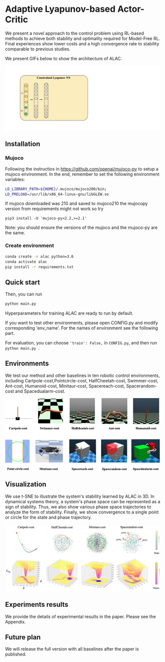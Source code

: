 # Adaptive Lyapunov-based Actor-Critic

We present a novel approach to the control problem using RL-based methods to achieve both stability and optimality required for Model-Free RL. Final experiences show lower costs and a high convergence rate to stability comparable to previous studies.

We present GIFs below to show the architecture of ALAC.

<div align=center>
<img src="figures/aaai_framework_compress.gif" align="center" width="600"/>
</div> 


## Installation


### Mujoco
Following the instructios in https://github.com/openai/mujoco-py to setup a mujoco environment. In the end, remember to set the following environment variables:
``` Bash
LD_LIBRARY_PATH=${HOME}/.mujoco/mujoco200/bin;
LD_PRELOAD=/usr/lib/x86_64-linux-gnu/libGLEW.so
```

If mujoco downloaded was 210 and saved to mujoco210 the mujocopy version from requirements might not work so try
```
pip3 install -U 'mujoco-py<2.2,>=2.1'
```
Note: you should ensure the versions of the mujoco and the mujoco-py are the same. 

### Create environment
```bash
conda create -n alac python=3.6
conda activate alac
pip install -r requirements.txt
```

## Quick start

Then, you can run 
```bash
python main.py 
```
Hyperparameters for training ALAC are ready to run by default. 

If you want to test other environments, please open CONFIG.py and modify corresponding 'env_name'. For the names of environment see the following part.

For evaluation, you can choose `'train': False,` in `CONFIG.py`, and then run `python main.py `. 




## Environments
We test our method and other baselines in ten robotic control environments, including Cartpole-cost,Pointcircle-cost, HalfCheetah-cost, Swimmer-cost, Ant-cost, Humanoid-cost, Minitaur-cost, Spacereach-cost, Spacerandom-cost and Spacedualarm-cost. 

<div align=center>
<img src="figures/environments.png" align="center" width="600"/>
</div> 

## Visualization
We use t-SNE to illustrate the system's stability learned by ALAC in 3D. In dynamical systems theory, a system's phase space can be represented as a sign of stability. Thus, we also show various phase space trajectories to analyze the form of stability. Finally, we show convergence to a single point or circle for the state and phase trajectory.

<div align=center>
<img src="figures/visualization.png" align="center" width="600"/>
</div> 

## Experiments results

We provide the details of experimental results in the paper. Please see the Appendix.

## Future plan

We will release the full version with all baselines after the paper is published. 